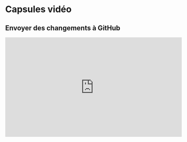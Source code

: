 # Capsules vidéo

## Envoyer des changements à GitHub

<iframe width="560" height="315" src="https://www.youtube.com/embed/OB_d2Q25oec?si=zzOrRqnvJylDoeVY" title="YouTube video player" frameborder="0" allow="accelerometer; autoplay; clipboard-write; encrypted-media; gyroscope; picture-in-picture; web-share" referrerpolicy="strict-origin-when-cross-origin" allowfullscreen></iframe>